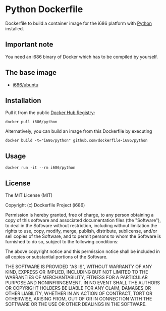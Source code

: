 # Python Dockerfile

Dockerfile to build a container image for the i686 platform with [Python](https://www.python.org/) installed.

## Important note

You need an i686 binary of Docker which has to be compiled by yourself.

## The base image

  * [i686/ubuntu](https://registry.hub.docker.com/u/i686/ubuntu/)

## Installation

Pull it from the public [Docker Hub Registry](https://registry.hub.docker.com/):

    docker pull i686/python

Alternatively, you can build an image from this Dockerfile by executing

    docker build -t="i686/python" github.com/dockerfile-i686/python

## Usage

    docker run -it --rm i686/python

## License

The MIT License (MIT)

Copyright (c) Dockerfile Project (i686)

Permission is hereby granted, free of charge, to any person obtaining a copy
of this software and associated documentation files (the "Software"), to deal
in the Software without restriction, including without limitation the rights
to use, copy, modify, merge, publish, distribute, sublicense, and/or sell
copies of the Software, and to permit persons to whom the Software is
furnished to do so, subject to the following conditions:

The above copyright notice and this permission notice shall be included in
all copies or substantial portions of the Software.

THE SOFTWARE IS PROVIDED "AS IS", WITHOUT WARRANTY OF ANY KIND, EXPRESS OR
IMPLIED, INCLUDING BUT NOT LIMITED TO THE WARRANTIES OF MERCHANTABILITY,
FITNESS FOR A PARTICULAR PURPOSE AND NONINFRINGEMENT. IN NO EVENT SHALL THE
AUTHORS OR COPYRIGHT HOLDERS BE LIABLE FOR ANY CLAIM, DAMAGES OR OTHER
LIABILITY, WHETHER IN AN ACTION OF CONTRACT, TORT OR OTHERWISE, ARISING FROM,
OUT OF OR IN CONNECTION WITH THE SOFTWARE OR THE USE OR OTHER DEALINGS IN
THE SOFTWARE.
